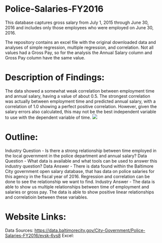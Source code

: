 # Police-Salaries-FY2016
This database captures gross salary from July 1, 2015 through June 30, 2016 and includes only those employees who were employed on June 30, 2016.

The repository contains an excel file with the original downloaded data and analyses of simple regression, multiple regression, and correlation. Not all values had a Gross Pay, so for the analysis the Annual Salary column and Gross Pay column have the same value. 

# Description of Findings: 
The data showed a somewhat weak correlation between employment time and annual salary, having a value of about 0.5. The strongest correlation was actually between employment time and predicted annual salary, with a correlation of 1.0 showing a perfect positive correlation. However, given the salary errors also calculated, this may not be the best independent variable to use with the dependent variable of time. 
![](Police-Salaries-FY2016/Annual%20Salary.PNG)
# Outline: 
Industry Question - Is there a strong relationship between time employed in the local government in the police department and annual salary?
Data Question - What data is available and what tools can be used to answer this industry question?
Data Answer - There is data found within the Baltimore City government open salary database, that has data on police salaries for this agency in the fiscal year of 2016. Regression and correlation can be done to see the relationship we want to find. 
Industry Answer - The data is able to show us multiple relationships between time of employment and salaries or gross pay. The data is able to show positive linear relationships and correlatioin between these variables. 
# Website Links:
Data Sources: https://data.baltimorecity.gov/City-Government/Police-Salaries-FY2016/evsk-6ys8
Excel: 
# 
